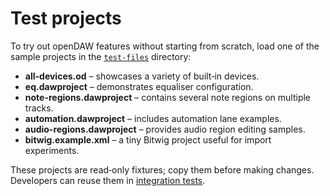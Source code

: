 # Test projects

To try out openDAW features without starting from scratch, load one of the sample
projects in the [`test-files`](../../../../test-files) directory:

- **all-devices.od** – showcases a variety of built‑in devices.
- **eq.dawproject** – demonstrates equaliser configuration.
- **note-regions.dawproject** – contains several note regions on multiple tracks.
- **automation.dawproject** – includes automation lane examples.
- **audio-regions.dawproject** – provides audio region editing samples.
- **bitwig.example.xml** – a tiny Bitwig project useful for import experiments.

These projects are read‑only fixtures; copy them before making changes.
Developers can reuse them in [integration tests](../../docs-dev/testing/integration.md).

